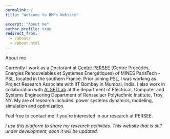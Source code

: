 ```yaml
---
permalink: /
title: "Welcome to BM's Website"

excerpt: "About me"
author_profile: true
redirect_from: 
  - /about/
  - /about.html
---
```



About me

Currently I work as a Doctorant at [Centre PERSEE](see.mines-paristech.fr/Accueil/Presentation/) (Centre Procédés, Energies Renouvelables et Systèmes Energétiques) of MINES ParisTech - PSL, located in the southern France. Prior joining PSL, I was working as Project Research Associate with IIT Bombay in Mumbai, India. I also work in collaboration with [ALSETLab](https://alsetlab.github.io) at the department of Electrical, Computer and Systems Engineering Department of Rensselaer Polytechnic Institute, Troy, NY.
My are of research includes: power systems dynamics, modeling, simulation and optimization.

Feel free to contact me if you're interested in our research at PERSEE.

*I use this platform to share my research activities. This website that is still under development, soon it will be updated.*


